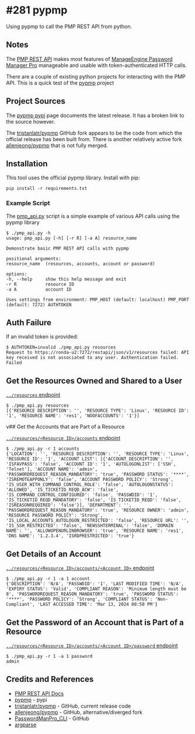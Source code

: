 # #281 pypmp

Using pypmp to call the PMP REST API from python.

## Notes

The
[PMP REST API](https://www.manageengine.com/products/passwordmanagerpro/help/restapi.html)
makes most features of [ManageEngine Password Manager Pro](https://www.manageengine.com/products/passwordmanagerpro/)
manageable and usable with token-authenticated HTTP calls.

There are a couple of existing python projects for interacting with the PMP API.
This is a quick test of the [pypmp](https://pypi.org/project/pypmp/) project

## Project Sources

The [pypmp pypi](https://pypi.org/project/pypmp/) page documents the latest release.
It has a broken link to the source however.

The [tristanlatr/pypmp](https://github.com/tristanlatr/pypmp) GitHub fork appears to be the code from which
the official release has been built from.
There is another relatively active fork [allenjeong/pypmp](https://github.com/allenjeong/pypmp) that is not fully merged.

## Installation

This tool uses the official pypmp library. Install with pip:

    pip install -r requirements.txt

### Example Script

The [pmp_api.py](./pmp_api.py) script is a simple example of various API calls using the pypmp library

    $ ./pmp_api.py -h
    usage: pmp_api.py [-h] [-r R] [-a A] resource_name

    Demonstrate basic PMP REST API calls with pypmp

    positional arguments:
    resource_name  (resources, accounts, account or password)

    options:
    -h, --help     show this help message and exit
    -r R           resource ID
    -a A           account ID

    Uses settings from environment: PMP_HOST (default: localhost) PMP_PORT (default: 7272) AUTHTOKEN

## Auth Failure

If an invalid token is provided:

    $ AUTHTOKEN=invalid ./pmp_api.py resources
    Request to https://ronda-u2:7272/restapi/json/v1/resources failed: API key received is not associated to any user. Authentication failed.
    Failed

## Get the Resources Owned and Shared to a User

[`../resources` endpoint](https://www.manageengine.com/products/passwordmanagerpro/help/restapi.html#getresource)

    $ ./pmp_api.py resources
    [{'RESOURCE DESCRIPTION': '', 'RESOURCE TYPE': 'Linux', 'RESOURCE ID': '1', 'RESOURCE NAME': 'res1', 'NOOFACCOUNTS': '1'}]

v## Get the Accounts that are Part of a Resource

[`../resources/<Resource ID>/accounts` endpoint](https://www.manageengine.com/products/passwordmanagerpro/help/restapi.html#getaccounts)

    $ ./pmp_api.py -r 1 accounts
    {'LOCATION': '', 'RESOURCE DESCRIPTION': '', 'RESOURCE TYPE': 'Linux', 'RESOURCE ID': '1', 'ACCOUNT LIST': [{'ACCOUNT_DESCRIPTION': '', 'ISFAVPASS': 'false', 'ACCOUNT ID': '1', 'AUTOLOGONLIST': ['SSH', 'Telnet'], 'ACCOUNT NAME': 'admin', 'PASSWORDREQUEST_REASON_MANDATORY': 'true', 'PASSWORD STATUS': '****', 'ISREMOTEAPPONLY': 'false', 'ACCOUNT PASSWORD POLICY': 'Strong', 'IS_USER_WITH_COMMAND_CONTROL_ROLE': 'false', 'AUTOLOGONSTATUS': 'ALLOWED', 'IS_TICKETID_REQD_ACW': 'false', 'IS_COMMAND_CONTROL_CONFIGURED': 'false', 'PASSWDID': '1', 'IS_TICKETID_REQD_MANDATORY': 'false', 'IS_TICKETID_REQD': 'false', 'ISREASONREQUIRED': 'false'}], 'DEPARTMENT': '', 'PASSWORDREQUEST_REASON_MANDATORY': 'true', 'RESOURCE OWNER': 'admin', 'RESOURCE PASSWORD POLICY': 'Strong', 'IS_LOCAL_ACCOUNTS_AUTOLOGON_RESTRICTED': 'false', 'RESOURCE URL': '', 'IS_SSH_RESTRICTED': 'false', 'NEWSSHTERMINAL': 'false', 'DOMAIN NAME': '', 'ALLOWOPENURLINBROWSER': 'true', 'RESOURCE NAME': 'res1', 'DNS NAME': '1.2.3.4', 'ISRDPRESTRICTED': 'true'}

## Get Details of an Account

[`../resources/<Resource ID>/accounts/<Account ID>` endpoint](https://www.manageengine.com/products/passwordmanagerpro/help/restapi.html#getaccountdetails)

    $ ./pmp_api.py -r 1 -a 1 account
    {'DESCRIPTION': 'N/A', 'PASSWDID': '1', 'LAST MODIFIED TIME': 'N/A', 'EXPIRY STATUS': 'Valid', 'COMPLIANT REASON': 'Minimum length must be 8', 'PASSWORDREQUEST_REASON_MANDATORY': 'true', 'PASSWORD STATUS': '****', 'PASSWORD POLICY': 'Strong', 'COMPLIANT STATUS': 'Non-Compliant', 'LAST ACCESSED TIME': 'Mar 13, 2024 08:50 PM'}

## Get the Password of an Account that is Part of a Resource

[`../resources/<Resource ID>/accounts/<Account ID>/password` endpoint](https://www.manageengine.com/products/passwordmanagerpro/help/restapi.html#getpwd)

    $ ./pmp_api.py -r 1 -a 1 password
    admin

## Credits and References

* [PMP REST API Docs](https://www.manageengine.com/products/passwordmanagerpro/help/restapi.html)
* [pypmp](https://pypi.org/project/pypmp/) - pypi
* [tristanlatr/pypmp](https://github.com/tristanlatr/pypmp) - GitHub, current release code
* [allenjeong/pypmp](https://github.com/allenjeong/pypmp) - GitHub, alternative/diverged fork
* [PasswordManPro_CLI](https://github.com/rmetcalf9/PasswordManPro_CLI) - GitHub
* [argparse](https://docs.python.org/3/library/argparse.html)
